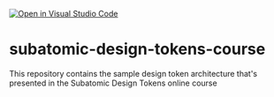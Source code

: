 [![Open in Visual Studio Code](https://classroom.github.com/assets/open-in-vscode-2e0aaae1b6195c2367325f4f02e2d04e9abb55f0b24a779b69b11b9e10269abc.svg)](https://classroom.github.com/online_ide?assignment_repo_id=18852949&assignment_repo_type=AssignmentRepo)
# subatomic-design-tokens-course
This repository contains the sample design token architecture that's presented in the Subatomic Design Tokens online course
